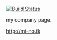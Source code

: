 [![Build Status](https://travis-ci.org/kimihito/minotake.svg?branch=master)](https://travis-ci.org/kimihito/minotake)

my company page.

http://mi-no.tk
